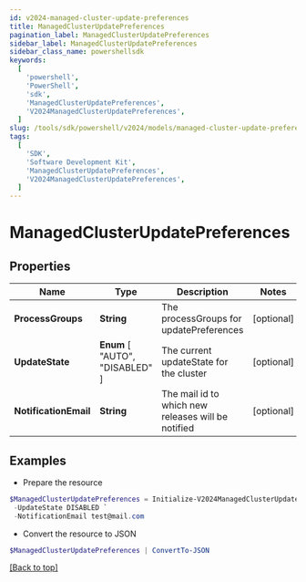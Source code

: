 ```yaml
---
id: v2024-managed-cluster-update-preferences
title: ManagedClusterUpdatePreferences
pagination_label: ManagedClusterUpdatePreferences
sidebar_label: ManagedClusterUpdatePreferences
sidebar_class_name: powershellsdk
keywords:
  [
    'powershell',
    'PowerShell',
    'sdk',
    'ManagedClusterUpdatePreferences',
    'V2024ManagedClusterUpdatePreferences',
  ]
slug: /tools/sdk/powershell/v2024/models/managed-cluster-update-preferences
tags:
  [
    'SDK',
    'Software Development Kit',
    'ManagedClusterUpdatePreferences',
    'V2024ManagedClusterUpdatePreferences',
  ]
---
```


# ManagedClusterUpdatePreferences

## Properties

| Name | Type | Description | Notes |
| --- | --- | --- | --- |
| **ProcessGroups** | **String** | The processGroups for updatePreferences | [optional] |
| **UpdateState** | **Enum** [ "AUTO", "DISABLED" ] | The current updateState for the cluster | [optional] |
| **NotificationEmail** | **String** | The mail id to which new releases will be notified | [optional] |

## Examples

- Prepare the resource

```powershell
$ManagedClusterUpdatePreferences = Initialize-V2024ManagedClusterUpdatePreferences  -ProcessGroups null `
 -UpdateState DISABLED `
 -NotificationEmail test@mail.com
```

- Convert the resource to JSON

```powershell
$ManagedClusterUpdatePreferences | ConvertTo-JSON
```

[[Back to top]](#)
